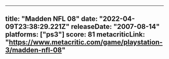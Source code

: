 
---
title: "Madden NFL 08"
date: "2022-04-09T23:38:29.221Z"
releaseDate: "2007-08-14"
platforms: ["ps3"]
score: 81
metacriticLink: "https://www.metacritic.com/game/playstation-3/madden-nfl-08"
---
